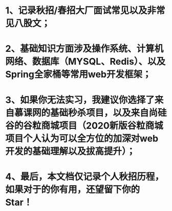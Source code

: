 # 1、记录秋招/春招大厂面试常见以及非常见八股文；
# 2、基础知识方面涉及操作系统、计算机网络、数据库（MYSQL、Redis）、以及Spring全家桶等常用web开发框架；
# 3、如果你无法实习，我建议你选择了来自慕课网的基础秒杀项目，以及来自尚硅谷的谷粒商城项目（2020新版谷粒商城项目个人认为可以全方位的加深对web开发的基础理解以及拔高提升）；
# 4、最后，本文档仅记录个人秋招历程，如果对于的你有用，还望留下你的Star！
